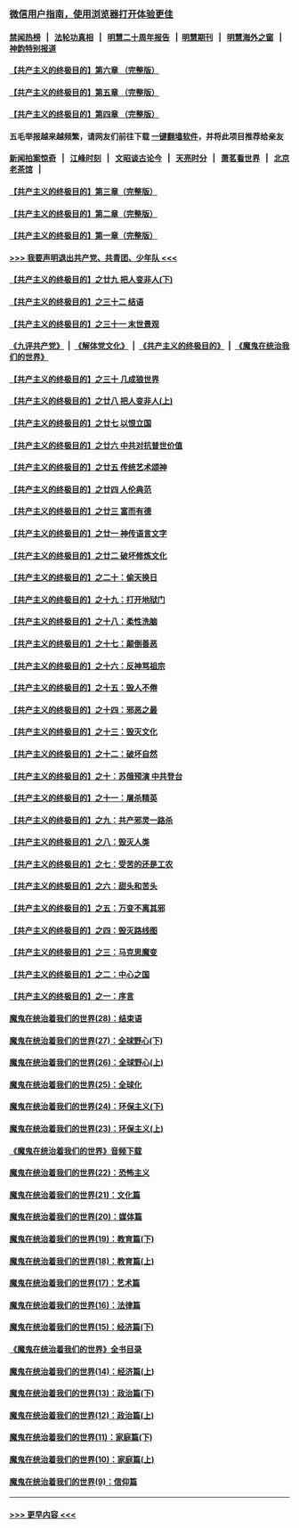 ### [微信用户指南，使用浏览器打开体验更佳](https://github.com/gfw-breaker/banned-news1/blob/master/indexes/wechat-guide.md?t=0)
#### [禁闻热榜](热点新闻.md?t=0)  &nbsp;&nbsp;|&nbsp;&nbsp; [法轮功真相](https://github.com/gfw-breaker/truth/blob/master/README.md?t=0) &nbsp;&nbsp;|&nbsp;&nbsp; [明慧二十周年报告](https://github.com/gfw-breaker/mh-reports/blob/master/README.md?t=0) &nbsp;&nbsp;|&nbsp;&nbsp;[明慧期刊](https://github.com/gfw-breaker/mh-qikan) &nbsp;&nbsp;|&nbsp;&nbsp; [明慧海外之窗](https://github.com/gfw-breaker/mh-news/blob/master/README.md?t=0) &nbsp;&nbsp;|&nbsp;&nbsp; [神韵特别报道](https://github.com/gfw-breaker/mh-news/blob/master/shenyun.md?t=0)
#### [【共产主义的终极目的】第六章 （完整版）](../pages/nsc422/n11428913.md?t=02072144) 
#### [【共产主义的终极目的】第五章 （完整版）](../pages/nsc422/n11428912.md?t=02072144) 
#### [【共产主义的终极目的】第四章 （完整版）](../pages/nsc422/n11428907.md?t=02072144) 
#### 五毛举报越来越频繁，请网友们前往下载 [一键翻墙软件](https://github.com/gfw-breaker/ssr-accounts)，并将此项目推荐给亲友
#### [新闻拍案惊奇](https://github.com/gfw-breaker/banned-news1/blob/master/pages/link4.md) &nbsp;&nbsp;|&nbsp;&nbsp; [江峰时刻](https://github.com/gfw-breaker/banned-news1/blob/master/pages/link4.md) &nbsp;&nbsp;|&nbsp;&nbsp; [文昭谈古论今](https://github.com/gfw-breaker/banned-news1/blob/master/pages/link4.md) &nbsp;&nbsp;|&nbsp;&nbsp; [天亮时分](https://github.com/gfw-breaker/banned-news1/blob/master/pages/link4.md) &nbsp;&nbsp;|&nbsp;&nbsp; [萧茗看世界](https://github.com/gfw-breaker/banned-news1/blob/master/pages/link4.md) &nbsp;&nbsp;|&nbsp;&nbsp; [北京老茶馆](https://github.com/gfw-breaker/banned-news1/blob/master/pages/link4.md) &nbsp;&nbsp;|&nbsp;&nbsp; 
#### [【共产主义的终极目的】第三章（完整版）](../pages/nsc422/n11428848.md?t=02072144) 
#### [【共产主义的终极目的】第二章（完整版）](../pages/nsc422/n11428831.md?t=02072144) 
#### [【共产主义的终极目的】第一章（完整版）](../pages/nsc422/n11417651.md?t=02072144) 
#### [>>> 我要声明退出共产党、共青团、少年队 <<<](https://github.com/begood0513/goodnews/blob/master/quit/letter.md) 
#### [【共产主义的终极目的】之廿九 把人变非人(下)](../pages/nsc422/n11344140.md?t=02072144) 
#### [【共产主义的终极目的】之三十二 结语](../pages/nsc422/n11360535.md?t=02072144) 
#### [【共产主义的终极目的】之三十一 末世景观](../pages/nsc422/n11351129.md?t=02072144) 
#### [《九评共产党》](https://github.com/begood0513/9ping.md/blob/master/README.md) &nbsp;|&nbsp; [《解体党文化》](../../../../jtdwh.md/blob/master/README.md)  &nbsp;|&nbsp; [《共产主义的终极目的》](../../../../gczydzjmd.md/blob/master/README.md) &nbsp;|&nbsp; [《魔鬼在统治我们的世界》](../../../../mgztzwmdsj.md/blob/master/README.md) 
#### [【共产主义的终极目的】之三十 几成狼世界](../pages/nsc422/n11348280.md?t=02072144) 
#### [【共产主义的终极目的】之廿八 把人变非人(上)](../pages/nsc422/n11340492.md?t=02072144) 
#### [【共产主义的终极目的】之廿七 以恨立国](../pages/nsc422/n11336944.md?t=02072144) 
#### [【共产主义的终极目的】之廿六 中共对抗普世价值](../pages/nsc422/n11324785.md?t=02072144) 
#### [【共产主义的终极目的】之廿五 传统艺术颂神](../pages/nsc422/n11296396.md?t=02072144) 
#### [【共产主义的终极目的】之廿四 人伦典范](../pages/nsc422/n11296397.md?t=02072144) 
#### [【共产主义的终极目的】之廿三 富而有德](../pages/nsc422/n11283598.md?t=02072144) 
#### [【共产主义的终极目的】之廿一 神传语言文字](../pages/nsc422/n11263265.md?t=02072144) 
#### [【共产主义的终极目的】之廿二 破坏修炼文化](../pages/nsc422/n11245728.md?t=02072144) 
#### [【共产主义的终极目的】之二十：偷天换日](../pages/nsc422/n11238846.md?t=02072144) 
#### [【共产主义的终极目的】之十九：打开地狱门](../pages/nsc422/n11206376.md?t=02072144) 
#### [【共产主义的终极目的】之十八：柔性洗脑](../pages/nsc422/n11199994.md?t=02072144) 
#### [【共产主义的终极目的】之十七：颠倒善恶](../pages/nsc422/n11179782.md?t=02072144) 
#### [【共产主义的终极目的】之十六：反神骂祖宗](../pages/nsc422/n11166798.md?t=02072144) 
#### [【共产主义的终极目的】之十五：毁人不倦](../pages/nsc422/n11166792.md?t=02072144) 
#### [【共产主义的终极目的】之十四：邪恶之最](../pages/nsc422/n11150249.md?t=02072144) 
#### [【共产主义的终极目的】之十三：毁灭文化](../pages/nsc422/n11135227.md?t=02072144) 
#### [【共产主义的终极目的】之十二：破坏自然](../pages/nsc422/n11135214.md?t=02072144) 
#### [【共产主义的终极目的】之十：苏俄预演 中共登台](../pages/nsc422/n11118424.md?t=02072144) 
#### [【共产主义的终极目的】之十一：屠杀精英](../pages/nsc422/n11118442.md?t=02072144) 
#### [【共产主义的终极目的】之九：共产邪灵一路杀](../pages/nsc422/n11114139.md?t=02072144) 
#### [【共产主义的终极目的】之八：毁灭人类](../pages/nsc422/n11108503.md?t=02072144) 
#### [【共产主义的终极目的】之七：受苦的还是工农](../pages/nsc422/n11101809.md?t=02072144) 
#### [【共产主义的终极目的】之六：甜头和苦头](../pages/nsc422/n11096971.md?t=02072144) 
#### [【共产主义的终极目的】之五：万变不离其邪](../pages/nsc422/n11091285.md?t=02072144) 
#### [【共产主义的终极目的】之四：毁灭路线图](../pages/nsc422/n11086284.md?t=02072144) 
#### [【共产主义的终极目的】之三：马克思魔变](../pages/nsc422/n11061941.md?t=02072144) 
#### [【共产主义的终极目的】之二：中心之国](../pages/nsc422/n11047728.md?t=02072144) 
#### [【共产主义的终极目的】之一：序言](../pages/nsc422/n11086077.md?t=02072144) 
#### [魔鬼在统治着我们的世界(28)：结束语](../pages/nsc422/n10936246.md?t=02072144) 
#### [魔鬼在统治着我们的世界(27)：全球野心(下)](../pages/nsc422/n10928319.md?t=02072144) 
#### [魔鬼在统治着我们的世界(26)：全球野心(上)](../pages/nsc422/n10900318.md?t=02072144) 
#### [魔鬼在统治着我们的世界(25)：全球化](../pages/nsc422/n10788205.md?t=02072144) 
#### [魔鬼在统治着我们的世界(24)：环保主义(下)](../pages/nsc422/n10695307.md?t=02072144) 
#### [魔鬼在统治着我们的世界(23)：环保主义(上)](../pages/nsc422/n10688613.md?t=02072144) 
#### [《魔鬼在统治着我们的世界》音频下载](../pages/nsc422/n10635553.md?t=02072144) 
#### [魔鬼在统治着我们的世界(22)：恐怖主义](../pages/nsc422/n10614727.md?t=02072144) 
#### [魔鬼在统治着我们的世界(21)：文化篇](../pages/nsc422/n10597706.md?t=02072144) 
#### [魔鬼在统治着我们的世界(20)：媒体篇](../pages/nsc422/n10586579.md?t=02072144) 
#### [魔鬼在统治着我们的世界(19)：教育篇(下)](../pages/nsc422/n10564808.md?t=02072144) 
#### [魔鬼在统治着我们的世界(18)：教育篇(上)](../pages/nsc422/n10526970.md?t=02072144) 
#### [魔鬼在统治着我们的世界(17)：艺术篇](../pages/nsc422/n10499093.md?t=02072144) 
#### [魔鬼在统治着我们的世界(16)：法律篇](../pages/nsc422/n10485969.md?t=02072144) 
#### [魔鬼在统治着我们的世界(15)：经济篇(下)](../pages/nsc422/n10469975.md?t=02072144) 
#### [《魔鬼在统治着我们的世界》全书目录](../pages/nsc422/n10464261.md?t=02072144) 
#### [魔鬼在统治着我们的世界(14)：经济篇(上)](../pages/nsc422/n10457370.md?t=02072144) 
#### [魔鬼在统治着我们的世界(13)：政治篇(下)](../pages/nsc422/n10448270.md?t=02072144) 
#### [魔鬼在统治着我们的世界(12)：政治篇(上)](../pages/nsc422/n10444576.md?t=02072144) 
#### [魔鬼在统治着我们的世界(11)：家庭篇(下)](../pages/nsc422/n10440961.md?t=02072144) 
#### [魔鬼在统治着我们的世界(10)：家庭篇(上)](../pages/nsc422/n10435448.md?t=02072144) 
#### [魔鬼在统治着我们的世界(9)：信仰篇](../pages/nsc422/n10432159.md?t=02072144) 

----
#### [ >>> 更早内容 <<< ](../indexes/nsc422-earlier.md)
